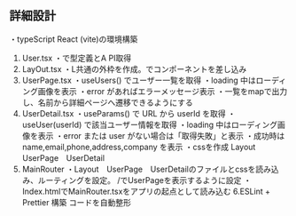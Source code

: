 ## 詳細設計
・typeScript React (vite)の環境構築
1. User.tsx
・で型定義とA PI取得
2. LayOut.tsx
・L共通の外枠を作成。<Outlet />でコンポーネントを差し込み
3. UserPage.tsx
・useUsers() でユーザー一覧を取得
・loading 中はローディング画像を表示
・error があればエラーメッセージ表示
・一覧をmapで出力し、名前から詳細ページへ遷移できるようにする
4. UserDetail.tsx
・useParams() で URL から userId を取得
・useUser(userId) で該当ユーザー情報を取得
・loading 中はローディング画像を表示
・error または user がない場合は「取得失敗」と表示
・成功時はname,email,phone,address,company を表示
・cssを作成
Layout　UserPage　UserDetail
5. MainRouter
・Layout　UserPage　UserDetailのファイルとcssを読み込み、ルーティングを設定。
/でUserPageを表示するように設定
・Index.htmlでMainRouter.tsxをアプリの起点として読み込む
6.ESLint + Prettier 構築
コードを自動整形